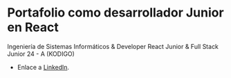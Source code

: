 # Portafolio como desarrollador Junior en React

Ingeniería de Sistemas Informáticos & Developer React Junior & Full Stack Junior 24 - A (KODIGO)

- Enlace a [Linkedln](https://www.linkedin.com/in/melagora/).
